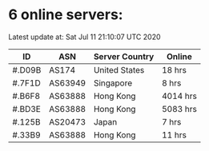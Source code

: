 # 6 online servers:

Latest update at: Sat Jul 11 21:10:07 UTC 2020

| ID | ASN | Server Country | Online |
| -- | --- | -------------- | ------ |
| #.D09B | AS174 | United States | 18 hrs |
| #.7F1D | AS63949 | Singapore | 8 hrs |
| #.B6F8 | AS63888 | Hong Kong | 4014 hrs |
| #.BD3E | AS63888 | Hong Kong | 5083 hrs |
| #.125B | AS20473 | Japan | 7 hrs |
| #.33B9 | AS63888 | Hong Kong | 11 hrs |

